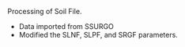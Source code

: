 Processing of Soil File.

- Data imported from SSURGO
- Modified the SLNF, SLPF, and SRGF parameters.
